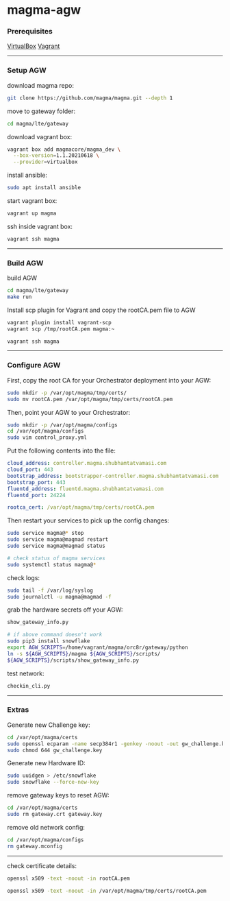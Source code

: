 # magma-agw

### Prerequisites

[VirtualBox](https://www.virtualbox.org) [Vagrant](https://vagrantup.com)

---

### Setup AGW

download magma repo:
```bash
git clone https://github.com/magma/magma.git --depth 1
```

move to gateway folder: 
```bash
cd magma/lte/gateway
```

download vagrant box:
```bash
vagrant box add magmacore/magma_dev \
  --box-version=1.1.20210618 \
  --provider=virtualbox
```

install ansible:
```bash
sudo apt install ansible
```

start vagrant box:
```bash
vagrant up magma
```

ssh inside vagrant box:
```bash
vagrant ssh magma
```
---

### Build AGW

build AGW
```bash
cd magma/lte/gateway
make run
```

Install scp plugin for Vagrant and copy the rootCA.pem file to AGW
```bash
vagrant plugin install vagrant-scp
vagrant scp /tmp/rootCA.pem magma:~

vagrant ssh magma
```
---

### Configure AGW

First, copy the root CA for your Orchestrator deployment into your AGW:
```bash
sudo mkdir -p /var/opt/magma/tmp/certs/
sudo mv rootCA.pem /var/opt/magma/tmp/certs/rootCA.pem
```

Then, point your AGW to your Orchestrator:
```bash
sudo mkdir -p /var/opt/magma/configs
cd /var/opt/magma/configs
sudo vim control_proxy.yml
```

Put the following contents into the file:
```yaml
cloud_address: controller.magma.shubhamtatvamasi.com
cloud_port: 443
bootstrap_address: bootstrapper-controller.magma.shubhamtatvamasi.com
bootstrap_port: 443
fluentd_address: fluentd.magma.shubhamtatvamasi.com
fluentd_port: 24224

rootca_cert: /var/opt/magma/tmp/certs/rootCA.pem
```

Then restart your services to pick up the config changes:
```bash
sudo service magma@* stop
sudo service magma@magmad restart
sudo service magma@magmad status

# check status of magma services
sudo systemctl status magma@*
```

check logs:
```bash
sudo tail -f /var/log/syslog
sudo journalctl -u magma@magmad -f
```

grab the hardware secrets off your AGW:
```bash
show_gateway_info.py

# if above command doesn't work
sudo pip3 install snowflake
export AGW_SCRIPTS=/home/vagrant/magma/orc8r/gateway/python
ln -s ${AGW_SCRIPTS}/magma ${AGW_SCRIPTS}/scripts/
${AGW_SCRIPTS}/scripts/show_gateway_info.py
```

test network:
```bash
checkin_cli.py
```

---

### Extras

Generate new Challenge key:
```bash
cd /var/opt/magma/certs
sudo openssl ecparam -name secp384r1 -genkey -noout -out gw_challenge.key
sudo chmod 644 gw_challenge.key
```

Generate new Hardware ID:
```bash
sudo uuidgen > /etc/snowflake
sudo snowflake --force-new-key
```

remove gateway keys to reset AGW:
```bash
cd /var/opt/magma/certs
sudo rm gateway.crt gateway.key
```

remove old network config:
```bash
cd /var/opt/magma/configs
rm gateway.mconfig
```
---

check certificate details:
```bash
openssl x509 -text -noout -in rootCA.pem

openssl x509 -text -noout -in /var/opt/magma/tmp/certs/rootCA.pem
```


